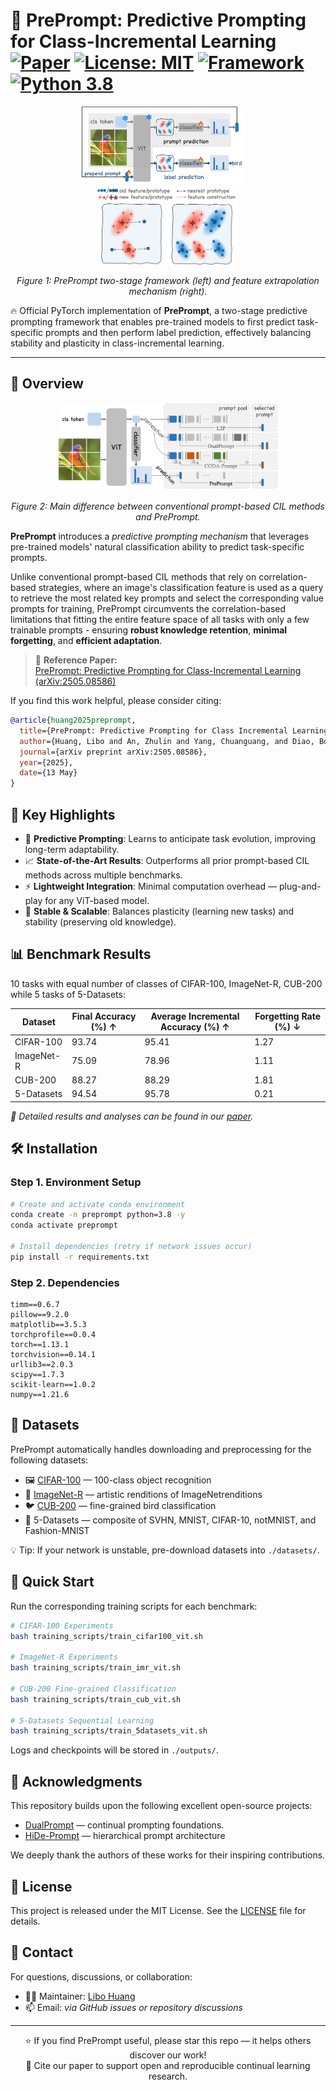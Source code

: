 # 🌟 PrePrompt: Predictive Prompting for Class-Incremental Learning [![Paper](https://img.shields.io/badge/arXiv-Paper-b31b1b)](https://arxiv.org/abs/2505.08586) [![License: MIT](https://img.shields.io/badge/License-MIT-yellow.svg)](https://opensource.org/licenses/MIT) [![Framework](https://img.shields.io/badge/Framework-PyTorch-red)](https://pytorch.org) [![Python 3.8](https://img.shields.io/badge/Python-3.8-blue.svg)](https://www.python.org/)


<p align="center">
  <img src="asset/method.png" alt="PrePrompt Framework" width="52%" style="margin-right:15px;"/>
  <img src="asset/feature.png" alt="Feature Txtrapolation" width="45%"/>
</p>
<p align="center">
  <em>Figure 1: PrePrompt two-stage framework (left) and feature extrapolation mechanism (right).</em>
</p>

🔥 Official PyTorch implementation of **PrePrompt**, a two-stage predictive prompting framework that enables pre-trained models to first predict task-specific prompts and then perform label prediction, effectively balancing stability and plasticity in class-incremental learning.

---

## 🧠 Overview
<p align="center">
  <img src="asset/prompts.png" alt="PrePrompt Overview" width="70%"/>
</p>
<p align="center">
  <em>Figure 2: Main difference between conventional prompt-based CIL methods and PrePrompt.</em>
</p>

**PrePrompt** introduces a *predictive prompting mechanism* that leverages pre-trained models' natural classification ability to predict task-specific prompts.

Unlike conventional prompt-based CIL methods that rely on correlation-based strategies, where an image's classification feature is used as a query to retrieve the most related key prompts and select the corresponding value prompts for training, PrePrompt circumvents the correlation-based limitations that fitting the entire feature space of all tasks with only a few trainable prompts - ensuring **robust knowledge retention**, **minimal forgetting**, and **efficient adaptation**.

> 📄 **Reference Paper:**  
> [PrePrompt: Predictive Prompting for Class-Incremental Learning (arXiv:2505.08586)](https://arxiv.org/abs/2505.08586)

If you find this work helpful, please consider citing:
```bibtex
@article{huang2025preprompt,
  title={PrePrompt: Predictive Prompting for Class Incremental Learning},
  author={Huang, Libo and An, Zhulin and Yang, Chuanguang, and Diao, Boyu et al},
  journal={arXiv preprint arXiv:2505.08586},
  year={2025},
  date={13 May}
}
```

## 🚀 Key Highlights

- 🧩 **Predictive Prompting**: Learns to anticipate task evolution, improving long-term adaptability.
- 📈 **State-of-the-Art Results**: Outperforms all prior prompt-based CIL methods across multiple benchmarks.
- ⚡ **Lightweight Integration**: Minimal computation overhead — plug-and-play for any ViT-based model.
- 🔁 **Stable & Scalable**: Balances plasticity (learning new tasks) and stability (preserving old knowledge).

## 📊 Benchmark Results
10 tasks with equal number of classes  of CIFAR-100, ImageNet-R, CUB-200 while 5 tasks of 5-Datasets:

| Dataset | Final Accuracy (%) ↑ | Average Incremental Accuracy (%) ↑ | Forgetting Rate (%) ↓|
|---------|-------------------|----------------------------------|---------------------|
| CIFAR-100 | 93.74 | 95.41 | 1.27 |
| ImageNet-R | 75.09 | 78.96 | 1.11 |
| CUB-200 | 88.27 | 88.29 | 1.81 |
| 5-Datasets | 94.54 | 95.78 | 0.21 |

*📘 Detailed results and analyses can be found in our [paper](https://arxiv.org/abs/2505.08586).*

## 🛠️ Installation

### Step 1. Environment Setup
```bash
# Create and activate conda environment
conda create -n preprompt python=3.8 -y
conda activate preprompt

# Install dependencies (retry if network issues occur)
pip install -r requirements.txt
```

### Step 2. Dependencies
``` text
timm==0.6.7
pillow==9.2.0
matplotlib==3.5.3
torchprofile==0.0.4
torch==1.13.1
torchvision==0.14.1
urllib3==2.0.3
scipy==1.7.3
scikit-learn==1.0.2
numpy==1.21.6
```


## 📁 Datasets
PrePrompt automatically handles downloading and preprocessing for the following datasets:
- 🖼️ [CIFAR-100](https://www.cs.toronto.edu/~kriz/cifar-100-python.tar.gz) — 100-class object recognition
- 🎨 [ImageNet-R](https://people.eecs.berkeley.edu/~hendrycks/imagenet-r.tar) — artistic renditions of ImageNetrenditions
- 🐦 [CUB-200](https://data.caltech.edu/records/65de6-vp158/files/CUB_200_2011.tgz) — fine-grained bird classification
- 🔢 5-Datasets — composite of SVHN, MNIST, CIFAR-10, notMNIST, and Fashion-MNIST

💡 Tip: If your network is unstable, pre-download datasets into `./datasets/`.

## 🎯 Quick Start
Run the corresponding training scripts for each benchmark:
```bash
# CIFAR-100 Experiments
bash training_scripts/train_cifar100_vit.sh

# ImageNet-R Experiments  
bash training_scripts/train_imr_vit.sh

# CUB-200 Fine-grained Classification
bash training_scripts/train_cub_vit.sh

# 5-Datasets Sequential Learning
bash training_scripts/train_5datasets_vit.sh
```
Logs and checkpoints will be stored in `./outputs/`.



## 🙏 Acknowledgments
This repository builds upon the following excellent open-source projects:
- [DualPrompt](https://github.com/JH-LEE-KR/dualprompt-pytorch) — continual prompting foundations.
- [HiDe-Prompt](https://github.com/thu-ml/HiDe-Prompt) — hierarchical prompt architecture

We deeply thank the authors of these works for their inspiring contributions.

## 📜 License
This project is released under the MIT License. See the [LICENSE](./LICENSE) file for details.

## 💬 Contact
For questions, discussions, or collaboration:
- 🧑‍💻 Maintainer: [Libo Huang](https://github.com/libo-huang)
- 📫 Email: *via GitHub issues or repository discussions*

---

<div align="center">
⭐ If you find PrePrompt useful, please star this repo — it helps others discover our work!</br>
📖 Cite our paper to support open and reproducible continual learning research.
</div>
